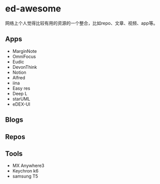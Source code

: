 # ed-awesome

网络上个人觉得比较有用的资源的一个整合，比如repo、文章、视频、app等。

## Apps

- MarginNote
- OmniFocus
- Eudic
- DevonThink
- Notion
- Alfred
- iina
- Easy res
- Deep L
- starUML
- eDEX-UI

## Blogs



## Repos

## Tools

- MX Anywhere3
- Keychron k6
- samsung T5
  



